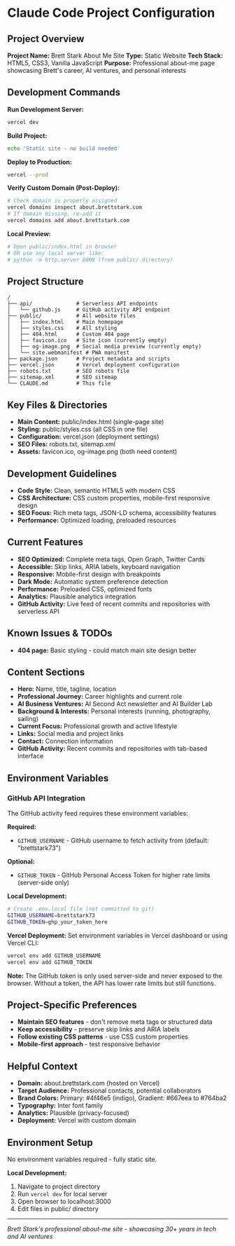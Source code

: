 # Claude Code Project Configuration

## Project Overview

**Project Name:** Brett Stark About Me Site
**Type:** Static Website
**Tech Stack:** HTML5, CSS3, Vanilla JavaScript
**Purpose:** Professional about-me page showcasing Brett's career, AI ventures, and personal interests

## Development Commands

**Run Development Server:**

```bash
vercel dev
```

**Build Project:**

```bash
echo 'Static site - no build needed'
```

**Deploy to Production:**

```bash
vercel --prod
```

**Verify Custom Domain (Post-Deploy):**

```bash
# Check domain is properly assigned
vercel domains inspect about.brettstark.com
# If domain missing, re-add it
vercel domains add about.brettstark.com
```

**Local Preview:**

```bash
# Open public/index.html in browser
# OR use any local server like:
# python -m http.server 8000 (from public/ directory)
```

## Project Structure

```
/
├── api/              # Serverless API endpoints
│   └── github.js     # GitHub activity API endpoint
├── public/           # All website files
│   ├── index.html    # Main homepage
│   ├── styles.css    # All styling
│   ├── 404.html      # Custom 404 page
│   ├── favicon.ico   # Site icon (currently empty)
│   ├── og-image.png  # Social media preview (currently empty)
│   └── site.webmanifest # PWA manifest
├── package.json      # Project metadata and scripts
├── vercel.json       # Vercel deployment configuration
├── robots.txt        # SEO robots file
├── sitemap.xml       # SEO sitemap
└── CLAUDE.md         # This file
```

## Key Files & Directories

- **Main Content:** public/index.html (single-page site)
- **Styling:** public/styles.css (all CSS in one file)
- **Configuration:** vercel.json (deployment settings)
- **SEO Files:** robots.txt, sitemap.xml
- **Assets:** favicon.ico, og-image.png (both need content)

## Development Guidelines

- **Code Style:** Clean, semantic HTML5 with modern CSS
- **CSS Architecture:** CSS custom properties, mobile-first responsive design
- **SEO Focus:** Rich meta tags, JSON-LD schema, accessibility features
- **Performance:** Optimized loading, preloaded resources

## Current Features

- **SEO Optimized:** Complete meta tags, Open Graph, Twitter Cards
- **Accessible:** Skip links, ARIA labels, keyboard navigation
- **Responsive:** Mobile-first design with breakpoints
- **Dark Mode:** Automatic system preference detection
- **Performance:** Preloaded CSS, optimized fonts
- **Analytics:** Plausible analytics integration
- **GitHub Activity:** Live feed of recent commits and repositories with serverless API

## Known Issues & TODOs

- **404 page:** Basic styling - could match main site design better

## Content Sections

- **Hero:** Name, title, tagline, location
- **Professional Journey:** Career highlights and current role
- **AI Business Ventures:** AI Second Act newsletter and AI Builder Lab
- **Background & Interests:** Personal interests (running, photography, sailing)
- **Current Focus:** Professional growth and active lifestyle
- **Links:** Social media and project links
- **Contact:** Connection information
- **GitHub Activity:** Recent commits and repositories with tab-based interface

## Environment Variables

### GitHub API Integration

The GitHub activity feed requires these environment variables:

**Required:**

- `GITHUB_USERNAME` - GitHub username to fetch activity from (default: "brettstark73")

**Optional:**

- `GITHUB_TOKEN` - GitHub Personal Access Token for higher rate limits (server-side only)

**Local Development:**

```bash
# Create .env.local file (not committed to git)
GITHUB_USERNAME=brettstark73
GITHUB_TOKEN=ghp_your_token_here
```

**Vercel Deployment:**
Set environment variables in Vercel dashboard or using Vercel CLI:

```bash
vercel env add GITHUB_USERNAME
vercel env add GITHUB_TOKEN
```

**Note:** The GitHub token is only used server-side and never exposed to the browser. Without a token, the API has lower rate limits but still functions.

## Project-Specific Preferences

- **Maintain SEO features** - don't remove meta tags or structured data
- **Keep accessibility** - preserve skip links and ARIA labels
- **Follow existing CSS patterns** - use CSS custom properties
- **Mobile-first approach** - test responsive behavior

## Helpful Context

- **Domain:** about.brettstark.com (hosted on Vercel)
- **Target Audience:** Professional contacts, potential collaborators
- **Brand Colors:** Primary: #4f46e5 (indigo), Gradient: #667eea to #764ba2
- **Typography:** Inter font family
- **Analytics:** Plausible (privacy-focused)
- **Deployment:** Vercel with custom domain

## Environment Setup

No environment variables required - fully static site.

**Local Development:**

1. Navigate to project directory
2. Run `vercel dev` for local server
3. Open browser to localhost:3000
4. Edit files in public/ directory

---

_Brett Stark's professional about-me site - showcasing 30+ years in tech and AI ventures_
